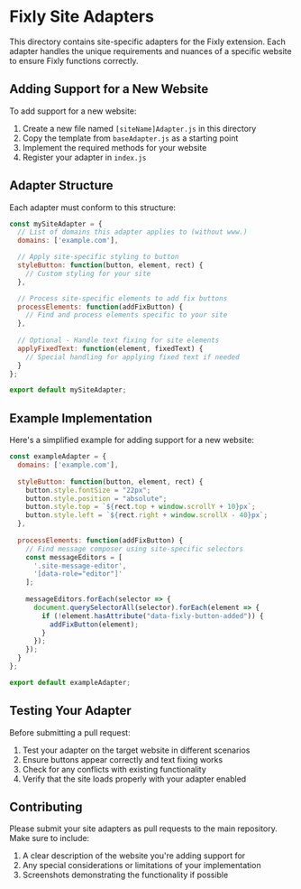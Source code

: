 # Fixly Site Adapters

This directory contains site-specific adapters for the Fixly extension. Each adapter handles the unique requirements and nuances of a specific website to ensure Fixly functions correctly.

## Adding Support for a New Website

To add support for a new website:

1. Create a new file named `[siteName]Adapter.js` in this directory
2. Copy the template from `baseAdapter.js` as a starting point
3. Implement the required methods for your website
4. Register your adapter in `index.js`

## Adapter Structure

Each adapter must conform to this structure:

```javascript
const mySiteAdapter = {
  // List of domains this adapter applies to (without www.)
  domains: ['example.com'],

  // Apply site-specific styling to button
  styleButton: function(button, element, rect) {
    // Custom styling for your site
  },

  // Process site-specific elements to add fix buttons
  processElements: function(addFixButton) {
    // Find and process elements specific to your site
  },
  
  // Optional - Handle text fixing for site elements
  applyFixedText: function(element, fixedText) {
    // Special handling for applying fixed text if needed
  }
};

export default mySiteAdapter;
```

## Example Implementation

Here's a simplified example for adding support for a new website:

```javascript
const exampleAdapter = {
  domains: ['example.com'],
  
  styleButton: function(button, element, rect) {
    button.style.fontSize = "22px";
    button.style.position = "absolute";
    button.style.top = `${rect.top + window.scrollY + 10}px`;
    button.style.left = `${rect.right + window.scrollX - 40}px`;
  },
  
  processElements: function(addFixButton) {
    // Find message composer using site-specific selectors
    const messageEditors = [
      '.site-message-editor',
      '[data-role="editor"]'
    ];
    
    messageEditors.forEach(selector => {
      document.querySelectorAll(selector).forEach(element => {
        if (!element.hasAttribute("data-fixly-button-added")) {
          addFixButton(element);
        }
      });
    });
  }
};

export default exampleAdapter;
```

## Testing Your Adapter

Before submitting a pull request:

1. Test your adapter on the target website in different scenarios
2. Ensure buttons appear correctly and text fixing works
3. Check for any conflicts with existing functionality
4. Verify that the site loads properly with your adapter enabled

## Contributing

Please submit your site adapters as pull requests to the main repository. Make sure to include:

1. A clear description of the website you're adding support for
2. Any special considerations or limitations of your implementation
3. Screenshots demonstrating the functionality if possible 